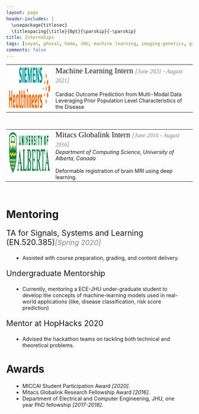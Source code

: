 ```yaml
---
layout: page
header-includes: |
  \usepackage{titlesec}
  \titlespacing{\title}{0pt}{\parskip}{-\parskip}
title: Internships
tags: [sayan, ghosal, home, JHU, machine learning, imaging-genetics, graduate]
comments: false
---
```

<table>
    <col width="25%">
    <col width="75%">
<tr>
        <td valign="top"><strong><img src="/images/Siemens_logo.png" width="150" height="120"></strong></td>
        <td valign="middle"> <span style="font-family: Calibri; font-size:1.5em;"> Machine Learning Intern <em style="color:gray;font-size:0.75em;">[June 2021 - August 2021]</em></span><br><br>
Cardiac Outcome Prediction from Multi-Modal Data Leveraging Prior Population Level Characteristics of the Disease</td>
    </tr>
</table>
<br>
<table>
    <col width="25%">
    <col width="75%">
<tr>
        <td valign="top"><strong><img src="/images/UofA_logo.jpeg" width="150" height="120"></strong></td>
        <td valign="middle"> <span style="font-family: Calibri; font-size:1.5em;"> Mitacs Globalink Intern <em style="color:gray;font-size:0.75em;">[June 2016 - August 2016]</em></span><br>
<em> Department of Computing Science, University of Alberta, Canada </em><br><br>
Deformable registration of brain MRI using deep learning.</td>
    </tr>
</table>
<br>

<h1 align="Left">Mentoring</h1>

<p style="font-size:1.5em;">TA for Signals, Systems and Learning (EN.520.385)<em style="color:gray;font-size:.9em;">[Spring 2020]</em> <br>
<ul style="margin: 20px;"><li> Assisted with course preparation, grading, and content delivery.</li></ul></p>

<p style="font-size:1.5em;">Undergraduate Mentorship 
<ul style="margin: 20px;"><li> Currently, mentoring a ECE-JHU under-graduate student to develop the concepts of machine-learning models used in real-world applications (like, disease classification, risk score prediction) </li></ul></p>

<p style="font-size:1.5em;">Mentor at HopHacks 2020 
<ul style="margin: 20px;"><li>Advised the hackathon teams on tackling both technical and theoretical problems.</li></ul></p>

<h1 align="Left">Awards</h1>

<ul style="margin: 20px;"><li> MICCAI Student Participation Award <em>[2020]</em>.</li>
<li> Mitacs Globalink Research Fellowship Award <em>[2016]</em>.</li>
<li> Department of Electrical and Computer Engineering, JHU, one year PhD fellowship <em>[2017-2018]</em>.</li>


</ul>


